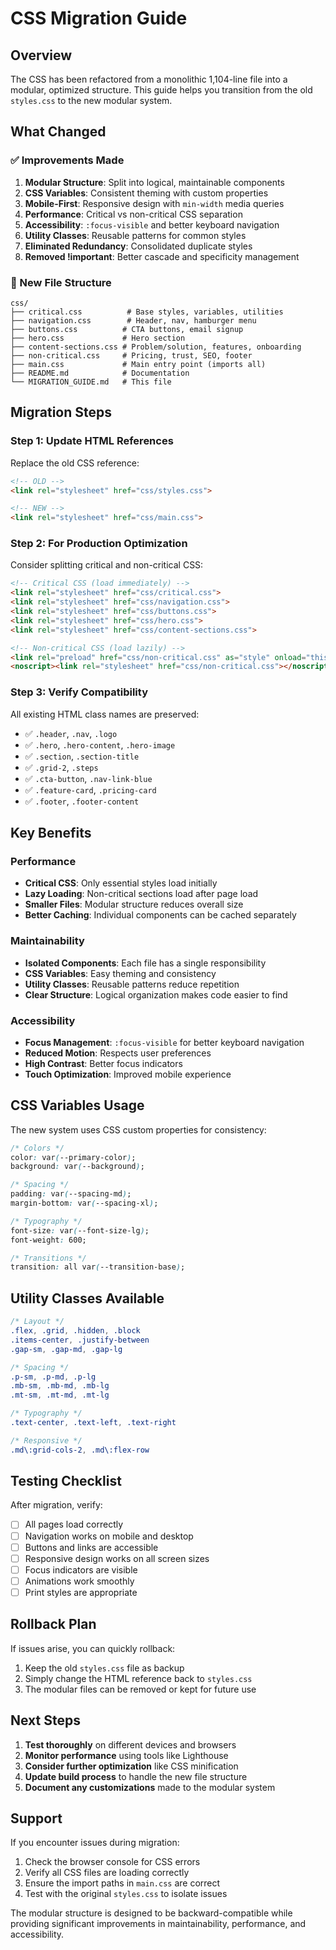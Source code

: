 # CSS Migration Guide

## Overview

The CSS has been refactored from a monolithic 1,104-line file into a modular, optimized structure. This guide helps you transition from the old `styles.css` to the new modular system.

## What Changed

### ✅ Improvements Made

1. **Modular Structure**: Split into logical, maintainable components
2. **CSS Variables**: Consistent theming with custom properties
3. **Mobile-First**: Responsive design with `min-width` media queries
4. **Performance**: Critical vs non-critical CSS separation
5. **Accessibility**: `:focus-visible` and better keyboard navigation
6. **Utility Classes**: Reusable patterns for common styles
7. **Eliminated Redundancy**: Consolidated duplicate styles
8. **Removed !important**: Better cascade and specificity management

### 📁 New File Structure

```
css/
├── critical.css          # Base styles, variables, utilities
├── navigation.css        # Header, nav, hamburger menu
├── buttons.css          # CTA buttons, email signup
├── hero.css             # Hero section
├── content-sections.css # Problem/solution, features, onboarding
├── non-critical.css     # Pricing, trust, SEO, footer
├── main.css             # Main entry point (imports all)
├── README.md            # Documentation
└── MIGRATION_GUIDE.md   # This file
```

## Migration Steps

### Step 1: Update HTML References

Replace the old CSS reference:
```html
<!-- OLD -->
<link rel="stylesheet" href="css/styles.css">

<!-- NEW -->
<link rel="stylesheet" href="css/main.css">
```

### Step 2: For Production Optimization

Consider splitting critical and non-critical CSS:

```html
<!-- Critical CSS (load immediately) -->
<link rel="stylesheet" href="css/critical.css">
<link rel="stylesheet" href="css/navigation.css">
<link rel="stylesheet" href="css/buttons.css">
<link rel="stylesheet" href="css/hero.css">
<link rel="stylesheet" href="css/content-sections.css">

<!-- Non-critical CSS (load lazily) -->
<link rel="preload" href="css/non-critical.css" as="style" onload="this.onload=null;this.rel='stylesheet'">
<noscript><link rel="stylesheet" href="css/non-critical.css"></noscript>
```

### Step 3: Verify Compatibility

All existing HTML class names are preserved:
- ✅ `.header`, `.nav`, `.logo`
- ✅ `.hero`, `.hero-content`, `.hero-image`
- ✅ `.section`, `.section-title`
- ✅ `.grid-2`, `.steps`
- ✅ `.cta-button`, `.nav-link-blue`
- ✅ `.feature-card`, `.pricing-card`
- ✅ `.footer`, `.footer-content`

## Key Benefits

### Performance
- **Critical CSS**: Only essential styles load initially
- **Lazy Loading**: Non-critical sections load after page load
- **Smaller Files**: Modular structure reduces overall size
- **Better Caching**: Individual components can be cached separately

### Maintainability
- **Isolated Components**: Each file has a single responsibility
- **CSS Variables**: Easy theming and consistency
- **Utility Classes**: Reusable patterns reduce repetition
- **Clear Structure**: Logical organization makes code easier to find

### Accessibility
- **Focus Management**: `:focus-visible` for better keyboard navigation
- **Reduced Motion**: Respects user preferences
- **High Contrast**: Better focus indicators
- **Touch Optimization**: Improved mobile experience

## CSS Variables Usage

The new system uses CSS custom properties for consistency:

```css
/* Colors */
color: var(--primary-color);
background: var(--background);

/* Spacing */
padding: var(--spacing-md);
margin-bottom: var(--spacing-xl);

/* Typography */
font-size: var(--font-size-lg);
font-weight: 600;

/* Transitions */
transition: all var(--transition-base);
```

## Utility Classes Available

```css
/* Layout */
.flex, .grid, .hidden, .block
.items-center, .justify-between
.gap-sm, .gap-md, .gap-lg

/* Spacing */
.p-sm, .p-md, .p-lg
.mb-sm, .mb-md, .mb-lg
.mt-sm, .mt-md, .mt-lg

/* Typography */
.text-center, .text-left, .text-right

/* Responsive */
.md\:grid-cols-2, .md\:flex-row
```

## Testing Checklist

After migration, verify:

- [ ] All pages load correctly
- [ ] Navigation works on mobile and desktop
- [ ] Buttons and links are accessible
- [ ] Responsive design works on all screen sizes
- [ ] Focus indicators are visible
- [ ] Animations work smoothly
- [ ] Print styles are appropriate

## Rollback Plan

If issues arise, you can quickly rollback:

1. Keep the old `styles.css` file as backup
2. Simply change the HTML reference back to `styles.css`
3. The modular files can be removed or kept for future use

## Next Steps

1. **Test thoroughly** on different devices and browsers
2. **Monitor performance** using tools like Lighthouse
3. **Consider further optimization** like CSS minification
4. **Update build process** to handle the new file structure
5. **Document any customizations** made to the modular system

## Support

If you encounter issues during migration:

1. Check the browser console for CSS errors
2. Verify all CSS files are loading correctly
3. Ensure the import paths in `main.css` are correct
4. Test with the original `styles.css` to isolate issues

The modular structure is designed to be backward-compatible while providing significant improvements in maintainability, performance, and accessibility. 